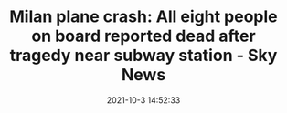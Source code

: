 ---
"title": "Milan plane crash: All eight people on board reported dead after tragedy near subway station - Sky News"
"date": "2021-10-3 14:52:33"
"feed_name": "GOOGLENEWSPLANE"
"feed_website": "https://news.google.com/search?q=plane%20%2B%20accident&hl=en-US&gl=US&ceid=US%3Aen"
"feed_rss": "https://news.google.com/rss/search?q=plane%20%2B%20accident&hl=en-US&gl=US&ceid=US%3Aen"
"link": "https://news.sky.com/story/milan-plane-crash-all-eight-people-on-board-reported-dead-after-tragedy-near-subway-station-12425077"
"source": "{'href': 'https://news.sky.com', 'title': 'Sky News'}"
"file": "_posts/2021-1-1-0885c0206f4d37ffd6d8a9291b3525533b795bf6.md"
"accident": "1"
"drilling": "1"
"dead": "8"
"injured": "0"
"arrested": "0"
"where": "unknown site"
"causes": "plane crash"
"place": "unknown place"
---